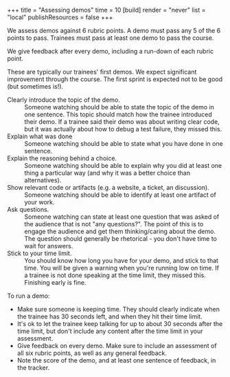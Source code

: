 +++
title = "Assessing demos"
time = 10
[build]
  render = "never"
  list = "local"
  publishResources = false
+++

We assess demos against 6 rubric points. A demo must pass any 5 of the 6 points to pass. Trainees must pass at least one demo to pass the course.

We give feedback after every demo, including a run-down of each rubric point.

These are typically our trainees' first demos. We expect significant improvement through the course. The first sprint is expected not to be good (but sometimes is!).

<dl class="c-rubric">
  <dt>Clearly introduce the topic of the demo.</dt><dd>Someone watching should be able to state the topic of the demo in one sentence. This topic should match how the trainee introduced their demo. If a trainee said their demo was about writing clear code, but it was actually about how to debug a test failure, they missed this.</dd>
  <dt>Explain what was done</dt><dd>Someone watching should be able to state what you have done in one sentence.</dd>
  <dt>Explain the reasoning behind a choice.</dt><dd>Someone watching should be able to explain why you did at least one thing a particular way (and why it was a better choice than alternatives).</dd>
  <dt>Show relevant code or artifacts (e.g. a website, a ticket, an discussion).</dt><dd>Someone watching should be able to identify at least one artifact of your work.</dd>
  <dt>Ask questions.</dt><dd>Someone watching can state at least one question that was asked of the audience that is not "any questions?". The point of this is to engage the audience and get them thinking/caring about the demo. The question should generally be rhetorical - you don't have time to wait for answers.</dd>
  <dt>Stick to your time limit.</dt><dd>You should know how long you have for your demo, and stick to that time. You will be given a warning when you're running low on time. If a trainee is not done speaking at the time limit, they missed this. Finishing early is fine.</dd>
</dl>

To run a demo:
* Make sure someone is keeping time. They should clearly indicate when the trainee has 30 seconds left, and when they hit their time limit.
* It's ok to let the trainee keep talking for up to about 30 seconds after the time limit, but don't include any content after the time limit in your assessment.
* Give feedback on every demo. Make sure to include an assessment of all six rubric points, as well as any general feedback.
* Note the score of the demo, and at least one sentence of feedback, in the tracker.
